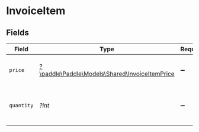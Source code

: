 # InvoiceItem


## Fields

| Field                                                                                     | Type                                                                                      | Required                                                                                  | Description                                                                               |
| ----------------------------------------------------------------------------------------- | ----------------------------------------------------------------------------------------- | ----------------------------------------------------------------------------------------- | ----------------------------------------------------------------------------------------- |
| `price`                                                                                   | [?\paddle\Paddle\Models\Shared\InvoiceItemPrice](../../models/shared/InvoiceItemPrice.md) | :heavy_minus_sign:                                                                        | The price of the product in the item<br/>                                                 |
| `quantity`                                                                                | *?int*                                                                                    | :heavy_minus_sign:                                                                        | Quantity of the product in the item, greater than 0                                       |